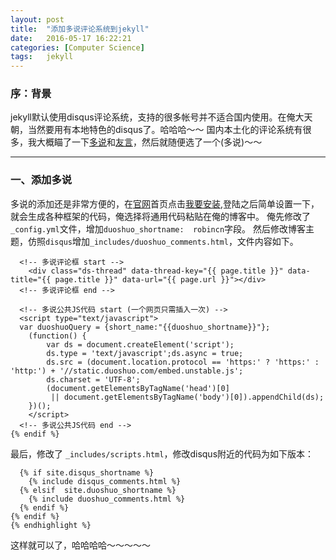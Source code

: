 ```yaml
---
layout: post
title:  "添加多说评论系统到jekyll"
date:   2016-05-17 16:22:21
categories: [Computer Science]
tags:   jekyll
---
```

### 序：背景
jekyll默认使用disqus评论系统，支持的很多帐号并不适合国内使用。在俺大天朝，当然要用有本地特色的disqus了。哈哈哈～～
国内本土化的评论系统有很多，我大概瞄了一下[多说](http://duoshuo.com/)和[友言](http://www.uyan.cc/)，然后就随便选了一个(多说)～～
******
### 一、添加多说
多说的添加还是非常方便的，在[官网](http://duoshuo.com/)首页点击[我要安装](http://duoshuo.com/create-site/),登陆之后简单设置一下，就会生成各种框架的代码，俺选择将通用代码粘贴在俺的博客中。
俺先修改了`_config.yml`文件，增加`duoshuo_shortname:  robincn`字段。
然后修改博客主题，仿照`disqus`增加`_includes/duoshuo_comments.html`，文件内容如下。
```{% if site.duoshuo_shortname %}
  <!-- 多说评论框 start -->
  	<div class="ds-thread" data-thread-key="{{ page.title }}" data-title="{{ page.title }}" data-url="{{ page.url }}"></div>
  <!-- 多说评论框 end -->

  <!-- 多说公共JS代码 start (一个网页只需插入一次) -->
  <script type="text/javascript">
  var duoshuoQuery = {short_name:"{{duoshuo_shortname}}"};
  	(function() {
  		var ds = document.createElement('script');
  		ds.type = 'text/javascript';ds.async = true;
  		ds.src = (document.location.protocol == 'https:' ? 'https:' : 'http:') + '//static.duoshuo.com/embed.unstable.js';
  		ds.charset = 'UTF-8';
  		(document.getElementsByTagName('head')[0]
  		 || document.getElementsByTagName('body')[0]).appendChild(ds);
  	})();
  	</script>
  <!-- 多说公共JS代码 end -->
{% endif %}
```
最后，修改了 `_includes/scripts.html`，修改disqus附近的代码为如下版本：
```{% if page.comments != false %}
  {% if site.disqus_shortname %}
    {% include disqus_comments.html %}
  {% elsif  site.duoshuo_shortname %}
    {% include duoshuo_comments.html %}
  {% endif %}
{% endif %}
{% endhighlight %}
```
这样就可以了，哈哈哈哈～～～～～
